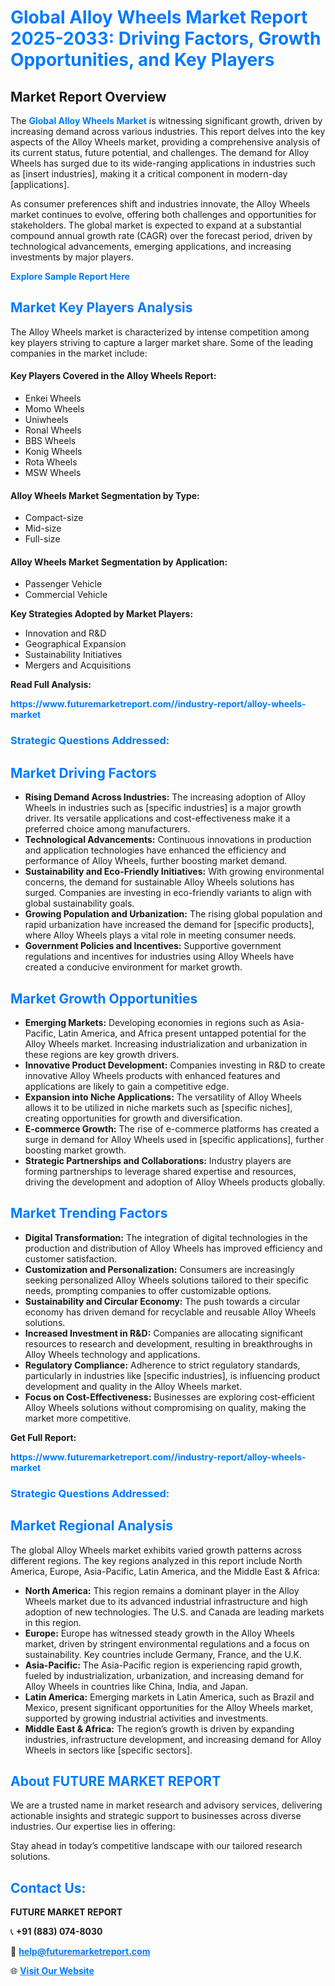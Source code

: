 <h1 style="color: #007BFF;">Global Alloy Wheels Market Report 2025-2033: Driving Factors, Growth Opportunities, and Key Players</h1>

<section id="overview">
<h2>Market Report Overview</h2>
<p>The <a href="https://www.futuremarketreport.com//industry-report/alloy-wheels-market" style="color: #007BFF; text-decoration: none;"><strong>Global Alloy Wheels Market</strong></a> is witnessing significant growth, driven by increasing demand across various industries. This report delves into the key aspects of the Alloy Wheels market, providing a comprehensive analysis of its current status, future potential, and challenges. The demand for Alloy Wheels has surged due to its wide-ranging applications in industries such as [insert industries], making it a critical component in modern-day [applications].</p>
<p>As consumer preferences shift and industries innovate, the Alloy Wheels market continues to evolve, offering both challenges and opportunities for stakeholders. The global market is expected to expand at a substantial compound annual growth rate (CAGR) over the forecast period, driven by technological advancements, emerging applications, and increasing investments by major players.</p>
</section>

<section id="overview">
<p><a href="https://www.futuremarketreport.com//request-sample/reportId=87214" style="color: #007BFF; text-decoration: none;"><strong>Explore Sample Report Here</strong></a></p>
</section>

<section id="key-players">
<h2 style="color: #007BFF;">Market Key Players Analysis</h2>
<p>The Alloy Wheels market is characterized by intense competition among key players striving to capture a larger market share. Some of the leading companies in the market include:</p>
<h4>Key Players Covered in the Alloy Wheels Report:</h4>
<ul><li>Enkei Wheels</li><li>Momo Wheels</li><li>Uniwheels</li><li>Ronal Wheels</li><li>BBS Wheels</li><li>Konig Wheels</li><li>Rota Wheels</li><li>MSW Wheels</li></ul>
<h4>Alloy Wheels Market Segmentation by Type:</h4>
<ul><li>Compact-size</li><li>Mid-size</li><li>Full-size</li></ul>

<h4>Alloy Wheels Market Segmentation by Application:</h4>
<ul><li>Passenger Vehicle</li><li>Commercial Vehicle</li></ul>
<p><strong>Key Strategies Adopted by Market Players:</strong></p>
<ul>
<li>Innovation and R&D</li>
<li>Geographical Expansion</li>
<li>Sustainability Initiatives</li>
<li>Mergers and Acquisitions</li>
</ul>
</section>

<section>
<p><strong>Read Full Analysis: </strong></p><a href="https://www.futuremarketreport.com//industry-report/alloy-wheels-market" style="color: #007BFF; text-decoration: none;"><strong>https://www.futuremarketreport.com//industry-report/alloy-wheels-market</strong></a>
<h3 style="color: #007BFF;">Strategic Questions Addressed:</h3>
</section>

<section id="driving-factors">
<h2 style="color: #007BFF;">Market Driving Factors</h2>
<ul>
<li><strong>Rising Demand Across Industries:</strong> The increasing adoption of Alloy Wheels in industries such as [specific industries] is a major growth driver. Its versatile applications and cost-effectiveness make it a preferred choice among manufacturers.</li>
<li><strong>Technological Advancements:</strong> Continuous innovations in production and application technologies have enhanced the efficiency and performance of Alloy Wheels, further boosting market demand.</li>
<li><strong>Sustainability and Eco-Friendly Initiatives:</strong> With growing environmental concerns, the demand for sustainable Alloy Wheels solutions has surged. Companies are investing in eco-friendly variants to align with global sustainability goals.</li>
<li><strong>Growing Population and Urbanization:</strong> The rising global population and rapid urbanization have increased the demand for [specific products], where Alloy Wheels plays a vital role in meeting consumer needs.</li>
<li><strong>Government Policies and Incentives:</strong> Supportive government regulations and incentives for industries using Alloy Wheels have created a conducive environment for market growth.</li>
</ul>
</section>

<section id="growth-opportunities">
<h2 style="color: #007BFF;">Market Growth Opportunities</h2>
<ul>
<li><strong>Emerging Markets:</strong> Developing economies in regions such as Asia-Pacific, Latin America, and Africa present untapped potential for the Alloy Wheels market. Increasing industrialization and urbanization in these regions are key growth drivers.</li>
<li><strong>Innovative Product Development:</strong> Companies investing in R&D to create innovative Alloy Wheels products with enhanced features and applications are likely to gain a competitive edge.</li>
<li><strong>Expansion into Niche Applications:</strong> The versatility of Alloy Wheels allows it to be utilized in niche markets such as [specific niches], creating opportunities for growth and diversification.</li>
<li><strong>E-commerce Growth:</strong> The rise of e-commerce platforms has created a surge in demand for Alloy Wheels used in [specific applications], further boosting market growth.</li>
<li><strong>Strategic Partnerships and Collaborations:</strong> Industry players are forming partnerships to leverage shared expertise and resources, driving the development and adoption of Alloy Wheels products globally.</li>
</ul>
</section>

<section id="trending-factors">
<h2 style="color: #007BFF;">Market Trending Factors</h2>
<ul>
<li><strong>Digital Transformation:</strong> The integration of digital technologies in the production and distribution of Alloy Wheels has improved efficiency and customer satisfaction.</li>
<li><strong>Customization and Personalization:</strong> Consumers are increasingly seeking personalized Alloy Wheels solutions tailored to their specific needs, prompting companies to offer customizable options.</li>
<li><strong>Sustainability and Circular Economy:</strong> The push towards a circular economy has driven demand for recyclable and reusable Alloy Wheels solutions.</li>
<li><strong>Increased Investment in R&D:</strong> Companies are allocating significant resources to research and development, resulting in breakthroughs in Alloy Wheels technology and applications.</li>
<li><strong>Regulatory Compliance:</strong> Adherence to strict regulatory standards, particularly in industries like [specific industries], is influencing product development and quality in the Alloy Wheels market.</li>
<li><strong>Focus on Cost-Effectiveness:</strong> Businesses are exploring cost-efficient Alloy Wheels solutions without compromising on quality, making the market more competitive.</li>
</ul>
</section>

<section>
<p><strong>Get Full Report: </strong></p><a href="https://www.futuremarketreport.com//industry-report/alloy-wheels-market" style="color: #007BFF; text-decoration: none;"><strong>https://www.futuremarketreport.com//industry-report/alloy-wheels-market</strong></a>
<h3 style="color: #007BFF;">Strategic Questions Addressed:</h3>
</section>


<section id="regional-analysis">
<h2 style="color: #007BFF;">Market Regional Analysis</h2>
<p>The global Alloy Wheels market exhibits varied growth patterns across different regions. The key regions analyzed in this report include North America, Europe, Asia-Pacific, Latin America, and the Middle East & Africa:</p>
<ul>
<li><strong>North America:</strong> This region remains a dominant player in the Alloy Wheels market due to its advanced industrial infrastructure and high adoption of new technologies. The U.S. and Canada are leading markets in this region.</li>
<li><strong>Europe:</strong> Europe has witnessed steady growth in the Alloy Wheels market, driven by stringent environmental regulations and a focus on sustainability. Key countries include Germany, France, and the U.K.</li>
<li><strong>Asia-Pacific:</strong> The Asia-Pacific region is experiencing rapid growth, fueled by industrialization, urbanization, and increasing demand for Alloy Wheels in countries like China, India, and Japan.</li>
<li><strong>Latin America:</strong> Emerging markets in Latin America, such as Brazil and Mexico, present significant opportunities for the Alloy Wheels market, supported by growing industrial activities and investments.</li>
<li><strong>Middle East & Africa:</strong> The region’s growth is driven by expanding industries, infrastructure development, and increasing demand for Alloy Wheels in sectors like [specific sectors].</li>
</ul>
</section>

<footer>
<h2 style="color: #007BFF;">About FUTURE MARKET REPORT</h2>
<p>We are a trusted name in market research and advisory services, delivering actionable insights and strategic support to businesses across diverse industries. Our expertise lies in offering:</p>

<p>Stay ahead in today’s competitive landscape with our tailored research solutions.</p>

<h2 style="color: #007BFF;">Contact Us:</h2>
<p><strong>FUTURE MARKET REPORT</strong></p>
<p>📞 <strong>+91 (883) 074-8030</strong></p>
<p>📧 <strong><a href="mailto:help@futuremarketreport.com" style="color: #007BFF;">help@futuremarketreport.com</a></strong></p>
<p>🌐 <strong><a href="https://www.futuremarketreport.com/" style="color: #007BFF;">Visit Our Website</a></strong></p>
</footer>
